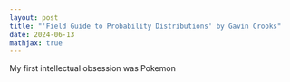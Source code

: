 ```yaml
---
layout: post
title: "'Field Guide to Probability Distributions' by Gavin Crooks"
date: 2024-06-13
mathjax: true
---
```


My first intellectual obsession was Pokemon